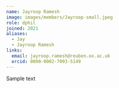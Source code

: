 ```yaml
---
name: Jayroop Ramesh
image: images/members/Jayroop-small.jpeg
role: dphil
joined: 2021
aliases:
  - Jay
  - Jayroop Ramesh
links:
  email: jayroop.ramesh@reuben.ox.ac.uk
  orcid: 0000-0002-7093-5149
---
```


Sample text
